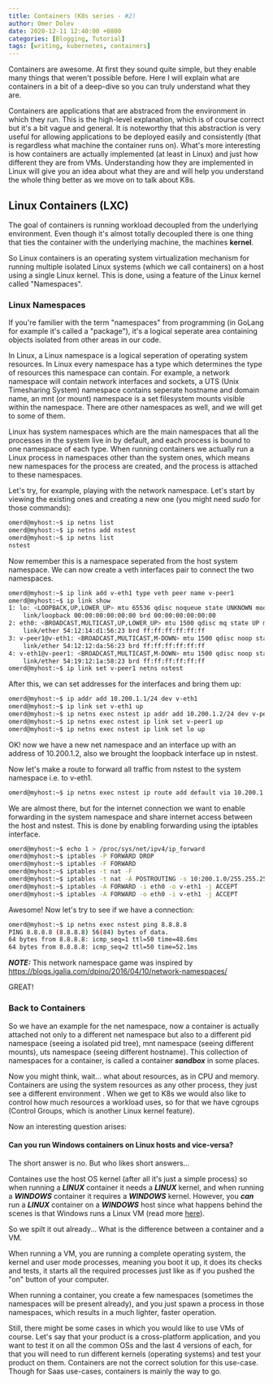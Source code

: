 ```yaml
---
title: Containers (K8s series - #2)
author: Omer Dolev
date: 2020-12-11 12:40:00 +0800
categories: [Blogging, Tutorial]
tags: [writing, kubernetes, containers]
---
```


Containers are awesome. At first they sound quite simple, but they enable many things that weren't possible before. Here I will explain what are containers in a bit of a deep-dive so you can truly understand what they are.

Containers are applications that are abstraced from the environment in which they run. This is the high-level explanation, which is of course correct but it's a bit vague and general. It is noteworthy that this abstraction is very useful for allowing applications to be deployed easily and consistently (that is regardless what machine the container runs on). What's more interesting is how containers are actually implemented (at least in Linux) and just how different they are from VMs.
Understanding how they are implemented in Linux will give you an idea about what they are and will help you understand the whole thing better as we move on to talk about K8s.

## Linux Containers (LXC)

The goal of containers is running workload decoupled from the underlying environment. Even though it's almost totally decoupled there is one thing that ties the container with the underlying machine, the machines **kernel**.

So Linux containers is an operating system virtualization mechanism for running multiple isolated Linux systems (which we call containers) on a host using a single Linux kernel.
This is done, using a feature of the Linux kernel called "Namespaces".

### Linux Namespaces

If you're familier with the term "namespaces" from programming (in GoLang for example it's called a "package"), it's a logical seperate area containing objects isolated from other areas in our code. 

In Linux, a Linux namespace is a logical seperation of operating system resources. In Linux every namespace has a type which determines the type of resources this namespace can contain. For example, a network namespace will contain network interfaces and sockets, a UTS (Unix Timesharing System) namespace contains seperate hostname and domain name, an mnt (or mount) namespace is a set filesystem mounts visible within the namespace. There are other namespaces as well, and we will get to some of them.

Linux has system namespaces which are the main namespaces that all the processes in the system live in by default, and each process is bound to one namespace of each type.
When running containers we actually run a Linux process in namespaces other than the system ones, which means new namespaces for the process are created, and the process is attached to these namespaces.

Let's try, for example, playing with the network namespace. Let's start by viewing the existing ones and creating a new one (you might need *sudo* for those commands):

```bash
omerd@myhost:~$ ip netns list
omerd@myhost:~$ ip netns add nstest
omerd@myhost:~$ ip netns list
nstest
```

Now remember this is a namespace seperated from the host system namespace.
We can now create a veth interfaces pair to connect the two namespaces.

```bash
omerd@myhost:~$ ip link add v-eth1 type veth peer name v-peer1
omerd@myhost:~$ ip link show
1: lo: <LOOPBACK,UP,LOWER_UP> mtu 65536 qdisc noqueue state UNKNOWN mode DEFAULT group default qlen 1000
    link/loopback 00:00:00:00:00:00 brd 00:00:00:00:00:00
2: eth0: <BROADCAST,MULTICAST,UP,LOWER_UP> mtu 1500 qdisc mq state UP mode DEFAULT group default qlen 1000
    link/ether 54:12:14:d1:56:23 brd ff:ff:ff:ff:ff:ff
3: v-peer1@v-eth1: <BROADCAST,MULTICAST,M-DOWN> mtu 1500 qdisc noop state DOWN mode DEFAULT group default qlen 1000
    link/ether 54:12:12:da:56:23 brd ff:ff:ff:ff:ff:ff
4: v-eth1@v-peer1: <BROADCAST,MULTICAST,M-DOWN> mtu 1500 qdisc noop state DOWN mode DEFAULT group default qlen 1000
    link/ether 54:19:12:1a:58:23 brd ff:ff:ff:ff:ff:ff
omerd@myhost:~$ ip link set v-peer1 netns nstest
```

After this, we can set addresses for the interfaces and bring them up:

```bash
omerd@myhost:~$ ip addr add 10.200.1.1/24 dev v-eth1
omerd@myhost:~$ ip link set v-eth1 up
omerd@myhost:~$ ip netns exec nstest ip addr add 10.200.1.2/24 dev v-peer1      # Notice that running regular ip commands is in the system namespace
omerd@myhost:~$ ip netns exec nstest ip link set v-peer1 up                     # and to run the ip commands inside a namespace you need to add the 
omerd@myhost:~$ ip netns exec nstest ip link set lo up                          # ip netns exec <ns_name> before the command
```

OK! now we have a new net namespace and an interface up with an address of 10.200.1.2, also we brought the loopback interface up in nstest.

Now let's make a route to forward all traffic from nstest to the system namespace i.e. to v-eth1.

```bash
omerd@myhost:~$ ip netns exec nstest ip route add default via 10.200.1.1        # This adds a route in the routing table to be, by default forwarded to v-eth1
```

We are almost there, but for the internet connection we want to enable forwarding in the system namespace and share internet access between the host and nstest.
This is done by enabling forwarding using the iptables interface.

```bash
omerd@myhost:~$ echo 1 > /proc/sys/net/ipv4/ip_forward                       # by default there's a '0' there disabling this
omerd@myhost:~$ iptables -P FORWARD DROP                                     # setting default policy in the FORWARD chain to DROP
omerd@myhost:~$ iptables -F FORWARD                                          # flushing forward rules
omerd@myhost:~$ iptables -t nat -F                                           # flushing nat rules
omerd@myhost:~$ iptables -t nat -A POSTROUTING -s 10:200.1.0/255.255.255.0 -o eth0 -j MASQUERADE
omerd@myhost:~$ iptables -A FORWARD -i eth0 -o v-eth1 -j ACCEPT              # Allowing forwarding between eth0 and v-eth1
omerd@myhost:~$ iptables -A FORWARD -o eth0 -i v-eth1 -j ACCEPT              # both ways
```

Awesome! Now let's try to see if we have a connection:

```bash
omerd@myhost:~$ ip netns exec nstest ping 8.8.8.8
PING 8.8.8.8 (8.8.8.8) 56(84) bytes of data.
64 bytes from 8.8.8.8: icmp_seq=1 ttl=50 time=48.6ms
64 bytes from 8.8.8.8: icmp_seq=2 ttl=50 time=52.1ms
```

**_NOTE:_** This network namespace game was inspired by https://blogs.igalia.com/dpino/2016/04/10/network-namespaces/

GREAT! 

### Back to Containers

So we have an example for the net namespace, now a container is actually attached not only to a different net namespace but also to a different pid namespace (seeing a isolated pid tree), mnt namespace (seeing different mounts), uts namespace (seeing different hostname).
This collection of namespaces for a container, is called a container ***sandbox*** in some places.

Now you might think, wait... what about resources, as in CPU and memory. Containers are using the system resources as any other process, they just see a different environment . When we get to K8s we would also like to control how much resources a workload uses, so for that we have cgroups (Control Groups, which is another Linux kernel feature).

Now an interesting question arises: 
#### Can you run Windows containers on Linux hosts and vice-versa?

The short answer is no. But who likes short answers...

Containes use the host OS kernel (after all it's just a simple process) so when running a ***LINUX*** container it needs a ***LINUX*** kernel, and when running a ***WINDOWS*** container it requires a ***WINDOWS*** kernel.
However, you ***can*** run a ***LINUX*** container on a ***WINDOWS*** host since what happens behind the scenes is that Windows runs a Linux VM (read more [here](https://docs.microsoft.com/en-us/virtualization/windowscontainers/deploy-containers/linux-containers)).

So we spilt it out already... What is the difference between a container and a VM.

When running a VM, you are running a complete operating system, the kernel and user mode processes, meaning you boot it up, it does its checks and tests, it starts all the required processes just like as if you pushed the "on" button of your computer.

When running a container, you create a few namespaces (sometimes the namespaces will be present already), and you just spawn a process in those namespaces, which results in a much lighter, faster operation.

Still, there might be some cases in which you would like to use VMs of course. Let's say that your product is a cross-platform application, and you want to test it on all the common OSs and the last 4 versions of each, for that you will need to run different kernels (operating systems) and test your product on them. Containers are not the correct solution for this use-case. Though for Saas use-cases, containers is mainly the way to go.
